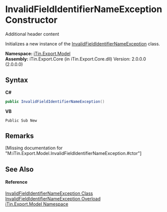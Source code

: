 # InvalidFieldIdentifierNameException Constructor 
Additional header content 

Initializes a new instance of the <a href="T_iTin_Export_Model_InvalidFieldIdentifierNameException">InvalidFieldIdentifierNameException</a> class.

**Namespace:**&nbsp;<a href="N_iTin_Export_Model">iTin.Export.Model</a><br />**Assembly:**&nbsp;iTin.Export.Core (in iTin.Export.Core.dll) Version: 2.0.0.0 (2.0.0.0)

## Syntax

**C#**<br />
``` C#
public InvalidFieldIdentifierNameException()
```

**VB**<br />
``` VB
Public Sub New
```


## Remarks
\[Missing <remarks> documentation for "M:iTin.Export.Model.InvalidFieldIdentifierNameException.#ctor"\]

## See Also


#### Reference
<a href="T_iTin_Export_Model_InvalidFieldIdentifierNameException">InvalidFieldIdentifierNameException Class</a><br /><a href="Overload_iTin_Export_Model_InvalidFieldIdentifierNameException__ctor">InvalidFieldIdentifierNameException Overload</a><br /><a href="N_iTin_Export_Model">iTin.Export.Model Namespace</a><br />